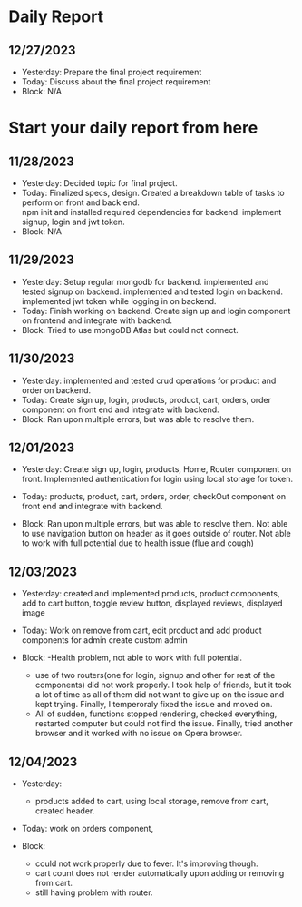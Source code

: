 # Daily Report

## 12/27/2023

- Yesterday: Prepare the final project requirement
- Today: Discuss about the final project requirement
- Block: N/A

# Start your daily report from here

## 11/28/2023

- Yesterday:
  Decided topic for final project.
- Today:
  Finalized specs, design.
  Created a breakdown table of tasks to perform on front and back end.  
   npm init and installed required dependencies for backend.
  implement signup, login and jwt token.
- Block: N/A

## 11/29/2023

- Yesterday:
  Setup regular mongodb for backend.
  implemented and tested signup on backend.
  implemented and tested login on backend.
  implemented jwt token while logging in on backend.
- Today:
  Finish working on backend.
  Create sign up and login component on frontend and integrate with backend.
- Block:
  Tried to use mongoDB Atlas but could not connect.

## 11/30/2023

- Yesterday:
  implemented and tested crud operations for product and order on backend.
- Today:
  Create sign up, login, products, product, cart, orders, order component on front end and integrate with backend.
- Block:
  Ran upon multiple errors, but was able to resolve them.

## 12/01/2023

- Yesterday:
  Create sign up, login, products, Home, Router component on front.
  Implemented authentication for login using local storage for token.

- Today:
  products, product, cart, orders, order, checkOut component on front end and integrate with backend.
- Block:
  Ran upon multiple errors, but was able to resolve them.
  Not able to use navigation button on header as it goes outside of router.
  Not able to work with full potential due to health issue (flue and cough)

## 12/03/2023

- Yesterday:
  created and implemented products, product components, add to cart button, toggle review button, displayed reviews, displayed image

- Today:
  Work on remove from cart, edit product and add product components for admin
  create custom admin
- Block:
  -Health problem, not able to work with full potential.
  - use of two routers(one for login, signup and other for rest of the components) did not work properly. I took help of friends, but it took a lot of time as all of them did not want to give up on the issue and kept trying. Finally, I temperoraly fixed the issue and moved on.
  - All of sudden, functions stopped rendering, checked everything, restarted computer but could not find the issue. Finally, tried another browser and it worked with no issue on Opera browser.

## 12/04/2023

- Yesterday:

  - products added to cart, using local storage, remove from cart, created header.

- Today:
  work on orders component,
- Block:
  - could not work properly due to fever. It's improving though.
  - cart count does not render automatically upon adding or removing from cart.
  - still having problem with router.
